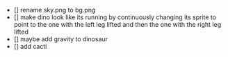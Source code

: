 - [] rename sky.png to bg.png
- [] make dino look like its running by continuously changing its sprite to point to the one with the left leg lifted and then the one with the right leg lifted
- [] maybe add gravity to dinosaur
- [] add cacti
